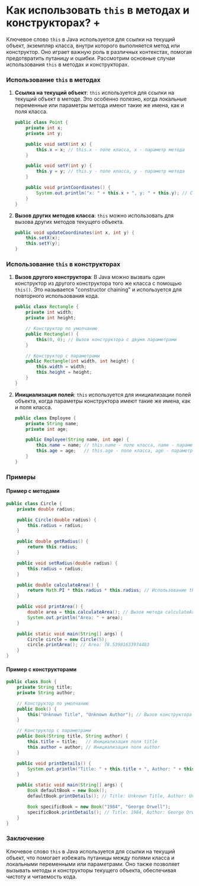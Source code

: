 # Как использовать `this` в методах и конструкторах? +

Ключевое слово `this` в Java используется для ссылки на текущий объект, экземпляр класса, внутри которого выполняется метод или конструктор. Оно играет важную роль в различных контекстах, помогая предотвратить путаницу и ошибки. Рассмотрим основные случаи использования `this` в методах и конструкторах.

### Использование `this` в методах

1. **Ссылка на текущий объект**:
   `this` используется для ссылки на текущий объект в методе. Это особенно полезно, когда локальные переменные или параметры метода имеют такие же имена, как и поля класса.

   ```java
   public class Point {
       private int x;
       private int y;

       public void setX(int x) {
           this.x = x; // this.x - поле класса, x - параметр метода
       }

       public void setY(int y) {
           this.y = y; // this.y - поле класса, y - параметр метода
       }

       public void printCoordinates() {
           System.out.println("x: " + this.x + ", y: " + this.y); // Ссылка на поля текущего объекта
       }
   }
   ```

2. **Вызов других методов класса**:
   `this` можно использовать для вызова других методов текущего объекта.

   ```java
   public void updateCoordinates(int x, int y) {
       this.setX(x);
       this.setY(y);
   }
   ```

### Использование `this` в конструкторах

1. **Вызов другого конструктора**:
   В Java можно вызвать один конструктор из другого конструктора того же класса с помощью `this()`. Это называется "constructor chaining" и используется для повторного использования кода.

   ```java
   public class Rectangle {
       private int width;
       private int height;

       // Конструктор по умолчанию
       public Rectangle() {
           this(0, 0); // Вызов конструктора с двумя параметрами
       }

       // Конструктор с параметрами
       public Rectangle(int width, int height) {
           this.width = width;
           this.height = height;
       }
   }
   ```

2. **Инициализация полей**:
   `this` используется для инициализации полей объекта, когда параметры конструктора имеют такие же имена, как и поля класса.

   ```java
   public class Employee {
       private String name;
       private int age;

       public Employee(String name, int age) {
           this.name = name; // this.name - поле класса, name - параметр конструктора
           this.age = age;   // this.age - поле класса, age - параметр конструктора
       }
   }
   ```

### Примеры

#### Пример с методами

```java
public class Circle {
    private double radius;

    public Circle(double radius) {
        this.radius = radius;
    }

    public double getRadius() {
        return this.radius;
    }

    public void setRadius(double radius) {
        this.radius = radius;
    }

    public double calculateArea() {
        return Math.PI * this.radius * this.radius; // Использование this для ссылки на поле radius
    }

    public void printArea() {
        double area = this.calculateArea(); // Вызов метода calculateArea с помощью this
        System.out.println("Area: " + area);
    }

    public static void main(String[] args) {
        Circle circle = new Circle(5);
        circle.printArea(); // Area: 78.53981633974483
    }
}
```

#### Пример с конструкторами

```java
public class Book {
    private String title;
    private String author;

    // Конструктор по умолчанию
    public Book() {
        this("Unknown Title", "Unknown Author"); // Вызов конструктора с параметрами
    }

    // Конструктор с параметрами
    public Book(String title, String author) {
        this.title = title;   // Инициализация поля title
        this.author = author; // Инициализация поля author
    }

    public void printDetails() {
        System.out.println("Title: " + this.title + ", Author: " + this.author);
    }

    public static void main(String[] args) {
        Book defaultBook = new Book();
        defaultBook.printDetails(); // Title: Unknown Title, Author: Unknown Author

        Book specificBook = new Book("1984", "George Orwell");
        specificBook.printDetails(); // Title: 1984, Author: George Orwell
    }
}
```

### Заключение

Ключевое слово `this` в Java используется для ссылки на текущий объект, что помогает избежать путаницы между полями класса и локальными переменными или параметрами. Оно также позволяет вызывать методы и конструкторы текущего объекта, обеспечивая чистоту и читаемость кода.